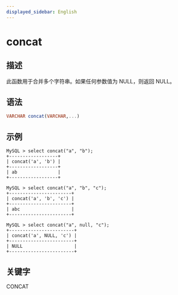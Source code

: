 ```yaml
---
displayed_sidebar: English
---
```


# concat

## 描述

此函数用于合并多个字符串。如果任何参数值为 NULL，则返回 NULL。

## 语法

```Haskell
VARCHAR concat(VARCHAR,...)
```

## 示例

```Plain
MySQL > select concat("a", "b");
+------------------+
| concat('a', 'b') |
+------------------+
| ab               |
+------------------+

MySQL > select concat("a", "b", "c");
+-----------------------+
| concat('a', 'b', 'c') |
+-----------------------+
| abc                   |
+-----------------------+

MySQL > select concat("a", null, "c");
+------------------------+
| concat('a', NULL, 'c') |
+------------------------+
| NULL                   |
+------------------------+
```

## 关键字

CONCAT